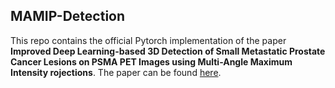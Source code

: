 ## MAMIP-Detection


This repo contains the official Pytorch implementation of the paper **Improved Deep Learning-based 3D Detection of Small Metastatic Prostate Cancer Lesions on PSMA PET Images using Multi-Angle Maximum Intensity rojections**. The paper can be found [here](https://arxiv.org).
